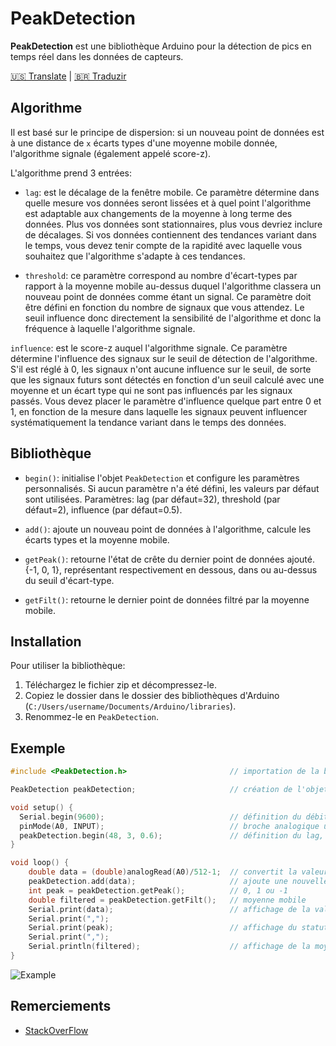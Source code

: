 # PeakDetection

**PeakDetection** est une bibliothèque Arduino pour la détection de pics en temps réel dans les données de capteurs.

[🇺🇸 Translate](https://github.com/leandcesar/PeakDetection/blob/master/README.md) | [🇧🇷 Traduzir](https://github.com/leandcesar/PeakDetection/blob/master/locale/README.pt-BR.md)

## Algorithme

Il est basé sur le principe de dispersion: si un nouveau point de données est à une distance de `x` écarts types d'une moyenne mobile donnée, l'algorithme signale (également appelé score-z).

L'algorithme prend 3 entrées:

* `lag`: est le décalage de la fenêtre mobile. Ce paramètre détermine dans quelle mesure vos données seront lissées et à quel point l'algorithme est adaptable aux changements de la moyenne à long terme des données. Plus vos données sont stationnaires, plus vous devriez inclure de décalages. Si vos données contiennent des tendances variant dans le temps, vous devez tenir compte de la rapidité avec laquelle vous souhaitez que l'algorithme s'adapte à ces tendances.

* `threshold`: ce paramètre correspond au nombre d'écart-types par rapport à la moyenne mobile au-dessus duquel l'algorithme classera un nouveau point de données comme étant un signal. Ce paramètre doit être défini en fonction du nombre de signaux que vous attendez. Le seuil influence donc directement la sensibilité de l'algorithme et donc la fréquence à laquelle l'algorithme signale.

`influence`: est le score-z auquel l'algorithme signale. Ce paramètre détermine l'influence des signaux sur le seuil de détection de l'algorithme. S'il est réglé à 0, les signaux n'ont aucune influence sur le seuil, de sorte que les signaux futurs sont détectés en fonction d'un seuil calculé avec une moyenne et un écart type qui ne sont pas influencés par les signaux passés. Vous devez placer le paramètre d'influence quelque part entre 0 et 1, en fonction de la mesure dans laquelle les signaux peuvent influencer systématiquement la tendance variant dans le temps des données.

## Bibliothèque

* `begin()`: initialise l'objet `PeakDetection` et configure les paramètres personnalisés. Si aucun paramètre n'a été défini, les valeurs par défaut sont utilisées. Paramètres: lag (par défaut=32), threshold (par défaut=2), influence (par défaut=0.5).

* `add()`: ajoute un nouveau point de données à l'algorithme, calcule les écarts types et la moyenne mobile.

* `getPeak()`: retourne l'état de crête du dernier point de données ajouté. {-1, 0, 1}, représentant respectivement en dessous, dans ou au-dessus du seuil d'écart-type.

* `getFilt()`: retourne le dernier point de données filtré par la moyenne mobile.

## Installation

Pour utiliser la bibliothèque:

1. Téléchargez le fichier zip et décompressez-le.
2. Copiez le dossier dans le dossier des bibliothèques d'Arduino (`C:/Users/username/Documents/Arduino/libraries`).
3. Renommez-le en `PeakDetection`.

## Exemple

```C++
#include <PeakDetection.h>                       // importation de la bibliothèque

PeakDetection peakDetection;                     // création de l'objet PeakDetection

void setup() {
  Serial.begin(9600);                            // définition du débit de données pour la communication série
  pinMode(A0, INPUT);                            // broche analogique utilisée pour connecter le capteur
  peakDetection.begin(48, 3, 0.6);               // définition du lag, du seuil et de l'influence
}

void loop() {
    double data = (double)analogRead(A0)/512-1;  // convertit la valeur du capteur en une plage entre -1 et 1
    peakDetection.add(data);                     // ajoute une nouvelle valeur
    int peak = peakDetection.getPeak();          // 0, 1 ou -1
    double filtered = peakDetection.getFilt();   // moyenne mobile
    Serial.print(data);                          // affichage de la valeur
    Serial.print(",");
    Serial.print(peak);                          // affichage du statut de pic
    Serial.print(",");
    Serial.println(filtered);                    // affichage de la moyenne mobile
}
```

![Example](https://github.com/leandcesar/PeakDetection/blob/master/docs/assets/example.gif)

## Remerciements

* [StackOverFlow](https://stackoverflow.com/questions/22583391/peak-signal-detection-in-realtime-timeseries-data)
